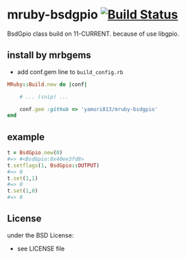 # mruby-bsdgpio   [![Build Status](https://travis-ci.org/yamori813/mruby-bsdgpio.svg?branch=master)](https://travis-ci.org/yamori813/mruby-bsdgpio)
BsdGpio class
build on 11-CURRENT. because of use libgpio.
## install by mrbgems
- add conf.gem line to `build_config.rb`

```ruby
MRuby::Build.new do |conf|

    # ... (snip) ...

    conf.gem :github => 'yamori813/mruby-bsdgpio'
end
```
## example
```ruby
t = BsdGpio.new(0)
#=> #<BsdGpio:0x40ee3fd8>
t.setflags(1, BsdGpio::OUTPUT)
#=> 0
t.set(1,1)
#=> 0
t.set(1,0)
#=> 0
```

## License
under the BSD License:
- see LICENSE file
